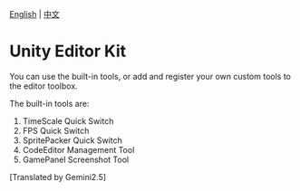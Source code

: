 [English](README.md) | [中文](README-zh_tw.md)

# Unity Editor Kit

You can use the built-in tools, or add and register your own custom tools to the editor toolbox.

The built-in tools are:

1. TimeScale Quick Switch
2. FPS Quick Switch
3. SpritePacker Quick Switch
4. CodeEditor Management Tool
5. GamePanel Screenshot Tool

[Translated by Gemini2.5]